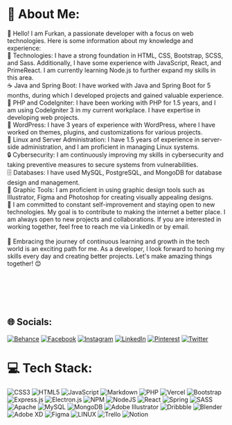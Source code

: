 # 💫 About Me:
👋 Hello! I am Furkan, a passionate developer with a focus on web technologies. Here is some information about my knowledge and experience:<br>🔧 Technologies: I have a strong foundation in HTML, CSS, Bootstrap, SCSS, and Sass. Additionally, I have some experience with JavaScript, React, and PrimeReact. I am currently learning Node.js to further expand my skills in this area.<br>☕ Java and Spring Boot: I have worked with Java and Spring Boot for 5 months, during which I developed projects and gained valuable experience.<br>🐘 PHP and CodeIgniter: I have been working with PHP for 1.5 years, and I am using CodeIgniter 3 in my current workplace. I have expertise in developing web projects.<br>📝 WordPress: I have 3 years of experience with WordPress, where I have worked on themes, plugins, and customizations for various projects.<br>🐧 Linux and Server Administration: I have 1.5 years of experience in server-side administration, and I am proficient in managing Linux systems.<br>🔒 Cybersecurity: I am continuously improving my skills in cybersecurity and taking preventive measures to secure systems from vulnerabilities.<br>🗄️ Databases: I have used MySQL, PostgreSQL, and MongoDB for database design and management.<br>🎨 Graphic Tools: I am proficient in using graphic design tools such as Illustrator, Figma and Photoshop for creating visually appealing designs.<br>🚀 I am committed to constant self-improvement and staying open to new technologies. My goal is to contribute to making the internet a better place. I am always open to new projects and collaborations. If you are interested in working together, feel free to reach me via LinkedIn or by email.<br><br>🌱 Embracing the journey of continuous learning and growth in the tech world is an exciting path for me. As a developer, I look forward to honing my skills every day and creating better projects. Let's make amazing things together! 😊<br><br><br><br><br><br>


## 🌐 Socials:
[![Behance](https://img.shields.io/badge/Behance-1769ff?logo=behance&logoColor=white)](https://behance.net/furkanozay18fe) [![Facebook](https://img.shields.io/badge/Facebook-%231877F2.svg?logo=Facebook&logoColor=white)](https://facebook.com/furkanozayme) [![Instagram](https://img.shields.io/badge/Instagram-%23E4405F.svg?logo=Instagram&logoColor=white)](https://instagram.com/furkanozayme) [![LinkedIn](https://img.shields.io/badge/LinkedIn-%230077B5.svg?logo=linkedin&logoColor=white)](https://linkedin.com/in/furkanozayme) [![Pinterest](https://img.shields.io/badge/Pinterest-%23E60023.svg?logo=Pinterest&logoColor=white)](https://pinterest.com/furkanozayme) [![Twitter](https://img.shields.io/badge/Twitter-%231DA1F2.svg?logo=Twitter&logoColor=white)](https://twitter.com/poineandlimos) 

# 💻 Tech Stack:
![CSS3](https://img.shields.io/badge/css3-%231572B6.svg?style=flat&logo=css3&logoColor=white) ![HTML5](https://img.shields.io/badge/html5-%23E34F26.svg?style=flat&logo=html5&logoColor=white) ![JavaScript](https://img.shields.io/badge/javascript-%23323330.svg?style=flat&logo=javascript&logoColor=%23F7DF1E) ![Markdown](https://img.shields.io/badge/markdown-%23000000.svg?style=flat&logo=markdown&logoColor=white) ![PHP](https://img.shields.io/badge/php-%23777BB4.svg?style=flat&logo=php&logoColor=white) ![Vercel](https://img.shields.io/badge/vercel-%23000000.svg?style=flat&logo=vercel&logoColor=white) ![Bootstrap](https://img.shields.io/badge/bootstrap-%23563D7C.svg?style=flat&logo=bootstrap&logoColor=white) ![Express.js](https://img.shields.io/badge/express.js-%23404d59.svg?style=flat&logo=express&logoColor=%2361DAFB) ![Electron.js](https://img.shields.io/badge/Electron-191970?style=flat&logo=Electron&logoColor=white) ![NPM](https://img.shields.io/badge/NPM-%23000000.svg?style=flat&logo=npm&logoColor=white) ![NodeJS](https://img.shields.io/badge/node.js-6DA55F?style=flat&logo=node.js&logoColor=white) ![React](https://img.shields.io/badge/react-%2320232a.svg?style=flat&logo=react&logoColor=%2361DAFB) ![Spring](https://img.shields.io/badge/spring-%236DB33F.svg?style=flat&logo=spring&logoColor=white) ![SASS](https://img.shields.io/badge/SASS-hotpink.svg?style=flat&logo=SASS&logoColor=white) ![Apache](https://img.shields.io/badge/apache-%23D42029.svg?style=flat&logo=apache&logoColor=white) ![MySQL](https://img.shields.io/badge/mysql-%2300f.svg?style=flat&logo=mysql&logoColor=white) ![MongoDB](https://img.shields.io/badge/MongoDB-%234ea94b.svg?style=flat&logo=mongodb&logoColor=white) ![Adobe Illustrator](https://img.shields.io/badge/adobeillustrator-%23FF9A00.svg?style=flat&logo=adobeillustrator&logoColor=white) ![Dribbble](https://img.shields.io/badge/Dribbble-EA4C89?style=flat&logo=dribbble&logoColor=white) ![Blender](https://img.shields.io/badge/blender-%23F5792A.svg?style=flat&logo=blender&logoColor=white) ![Adobe XD](https://img.shields.io/badge/Adobe%20XD-470137?style=flat&logo=Adobe%20XD&logoColor=#FF61F6) 	![Figma](https://img.shields.io/badge/figma-%23F24E1E.svg?style=flat&logo=figma&logoColor=white) ![LINUX](https://img.shields.io/badge/Linux-FCC624?style=flat&logo=linux&logoColor=black) ![Trello](https://img.shields.io/badge/Trello-%23026AA7.svg?style=flat&logo=Trello&logoColor=white) ![Notion](https://img.shields.io/badge/Notion-%23000000.svg?style=flat&logo=notion&logoColor=white)



